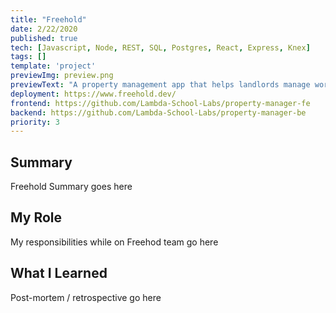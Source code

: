 ```yaml
---
title: "Freehold"
date: 2/22/2020
published: true
tech: [Javascript, Node, REST, SQL, Postgres, React, Express, Knex]
tags: []
template: 'project'
previewImg: preview.png
previewText: "A property management app that helps landlords manage work orders, units, tenants, and documentation all in one easy place. Tenants can submit work orders for technicians, while technicians can post status updates on the workorder. Future WIP features eventually include integrations with accounting software like QuickBooks, and the ability to pay rent through the site."
deployment: https://www.freehold.dev/
frontend: https://github.com/Lambda-School-Labs/property-manager-fe
backend: https://github.com/Lambda-School-Labs/property-manager-be
priority: 3
---
```


## Summary

Freehold Summary goes here

## My Role

My responsibilities while on Freehod team go here

## What I Learned

Post-mortem / retrospective go here